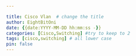 ```yaml
---

title: Cisco Vlan  # change the title
author: EightBitOni
date: {{date:YYYY-MM-DD hh:mm:ss -}}
categories: [Cisco,Switching] #try to keep to 2
tags: [cisco,switching] # all lower case 
pin: false
---
```


